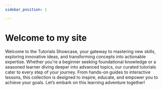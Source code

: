 ```yaml
---
sidebar_position: 1

---
```


# Welcome to my site

Welcome to the Tutorials Showcase, your gateway to mastering new skills, exploring innovative ideas, and transforming concepts into actionable expertise. Whether you're a beginner seeking foundational knowledge or a seasoned learner diving deeper into advanced topics, our curated tutorials cater to every step of your journey. From hands-on guides to interactive lessons, this collection is designed to inspire, educate, and empower you to achieve your goals. Let’s embark on this learning adventure together!